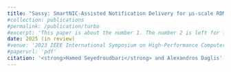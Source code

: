 ```yaml
---
title: "Sassy: SmartNIC-Assisted Notification Delivery for μs-scale RDMA Workloads"
#collection: publications
#permalink: /publication/turbo
#excerpt: 'This paper is about the number 1. The number 2 is left for future work.'
date: 2025 (in review)
#venue: '2023 IEEE International Symposium on High-Performance Computer Architecture (HPCA)'
#paperurl: 'pdf'
citation: '<strong>Hamed Seyedroudbari</strong> and Alexandros Daglis'
---
```

